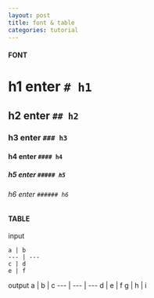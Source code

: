```yaml
---
layout: post
title: font & table
categories: tutorial
---
```


#### FONT

# h1 enter `# h1`
## h2 enter `## h2`
### h3 enter `### h3`
#### h4 enter `#### h4`
##### h5 enter `##### h5`
###### h6 enter `###### h6`

#### TABLE

input
```
a | b
--- | ---
c | d
e | f
```
output
a | b | c
--- | --- | ---
d | e | f
g | h | i
